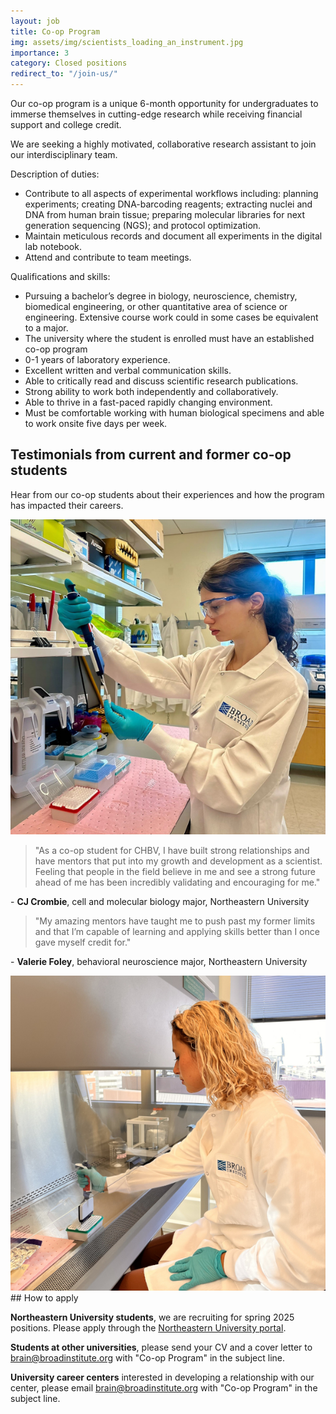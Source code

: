 ```yaml
---
layout: job
title: Co-op Program
img: assets/img/scientists_loading_an_instrument.jpg
importance: 3
category: Closed positions
redirect_to: "/join-us/"
---
```


Our co-op program is a unique 6-month opportunity for undergraduates to immerse themselves in cutting-edge research while receiving financial support and college credit.  

We are seeking a highly motivated, collaborative research assistant to join our interdisciplinary team. 

Description of duties:
- Contribute to all aspects of experimental workflows including: planning experiments; creating DNA-barcoding reagents; extracting nuclei and DNA from human brain tissue; preparing molecular libraries for next generation sequencing (NGS); and protocol optimization.
- Maintain meticulous records and document all experiments in the digital lab notebook.
- Attend and contribute to team meetings.

Qualifications and skills:
- Pursuing a bachelor’s degree in biology, neuroscience, chemistry, biomedical engineering, or other quantitative area of science or engineering. Extensive course work could in some cases be equivalent to a major.
- The university where the student is enrolled must have an established co-op program
- 0-1 years of laboratory experience.
- Excellent written and verbal communication skills.
- Able to critically read and discuss scientific research publications.
- Strong ability to work both independently and collaboratively.
- Able to thrive in a fast-paced rapidly changing environment.
- Must be comfortable working with human biological specimens and able to work onsite five days per week.

## Testimonials from current and former co-op students

Hear from our co-op students about their experiences and how the program has impacted their careers.

<div class="testimonials">
  <div class="testimonial-item">
    <img src="/assets/img/cj_crombie_wetlab.jpg" alt="CJ Crombie uses a pipette to transfer liquid in a lab"/>
    <div style="flex: 1;">
      <blockquote>
        "As a co-op student for CHBV, I have built strong relationships and have mentors that put into my growth and development as a scientist. Feeling that people in the field believe in me and see a strong future ahead of me has been incredibly validating and encouraging for me."
      </blockquote>
      <div class="blockquote-source">
        <p>- <strong>CJ Crombie</strong>, cell and molecular biology major, Northeastern University</p>
      </div>
    </div>
  </div>
  <div class="testimonial-item">
    <div style="flex: 1;">
      <blockquote>
        "My amazing mentors have taught me to push past my former limits and that I’m capable of learning and applying skills better than I once gave myself credit for."
      </blockquote>
      <div class="blockquote-source">
        <p>- <strong>Valerie Foley</strong>, behavioral neuroscience major, Northeastern University</p>
      </div>
    </div>
    <img src="/assets/img/valerie_foley_wetlab.jpg" alt="Valerie Foley uses a pipette to transfer liquid in a safety cabinet in a lab"/>
  </div>
</div>
## How to apply

**Northeastern University students**, we are recruiting for spring 2025 positions. Please apply through the [Northeastern University portal](https://northeastern-csm.symplicity.com/students/?signin_tab=0).

**Students at other universities**, please send your CV and a cover letter to <a href="mailto:brain@broadinstitute.org?subject=Co-op Program">brain@broadinstitute.org</a> with "Co-op Program" in the subject line.

**University career centers** interested in developing a relationship with our center, please email <a href="mailto:brain@broadinstitute.org?subject=Co-op Program">brain@broadinstitute.org</a> with "Co-op Program" in the subject line.

